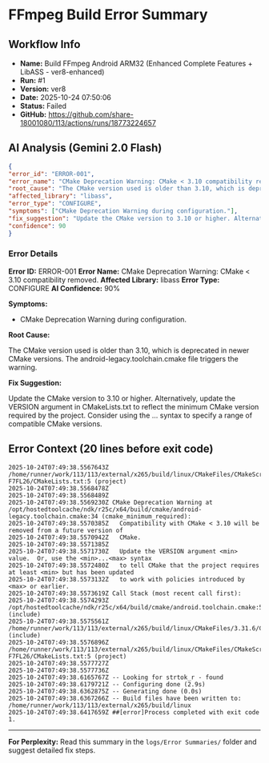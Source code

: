 # FFmpeg Build Error Summary

## Workflow Info

- **Name:** Build FFmpeg Android ARM32 (Enhanced Complete Features + LibASS - ver8-enhanced)
- **Run:** #1
- **Version:** ver8
- **Date:** 2025-10-24 07:50:06
- **Status:** Failed
- **GitHub:** https://github.com/share-18001080/113/actions/runs/18773224657

## AI Analysis (Gemini 2.0 Flash)

```json
{
"error_id": "ERROR-001",
"error_name": "CMake Deprecation Warning: CMake < 3.10 compatibility removed.",
"root_cause": "The CMake version used is older than 3.10, which is deprecated in newer CMake versions. The android-legacy.toolchain.cmake file triggers the warning.",
"affected_library": "libass",
"error_type": "CONFIGURE",
"symptoms": ["CMake Deprecation Warning during configuration."],
"fix_suggestion": "Update the CMake version to 3.10 or higher. Alternatively, update the VERSION argument in CMakeLists.txt to reflect the minimum CMake version required by the project. Consider using the <min>...<max> syntax to specify a range of compatible CMake versions.",
"confidence": 90
}
```

### Error Details

**Error ID:** ERROR-001
**Error Name:** CMake Deprecation Warning: CMake < 3.10 compatibility removed.
**Affected Library:** libass
**Error Type:** CONFIGURE
**AI Confidence:** 90%

**Symptoms:**

- CMake Deprecation Warning during configuration.

**Root Cause:**

The CMake version used is older than 3.10, which is deprecated in newer CMake versions. The android-legacy.toolchain.cmake file triggers the warning.

**Fix Suggestion:**

Update the CMake version to 3.10 or higher. Alternatively, update the VERSION argument in CMakeLists.txt to reflect the minimum CMake version required by the project. Consider using the <min>...<max> syntax to specify a range of compatible CMake versions.

## Error Context (20 lines before exit code)

```
2025-10-24T07:49:38.5567643Z   /home/runner/work/113/113/external/x265/build/linux/CMakeFiles/CMakeScratch/TryCompile-F7FL26/CMakeLists.txt:5 (project)
2025-10-24T07:49:38.5568478Z 
2025-10-24T07:49:38.5568489Z 
2025-10-24T07:49:38.5569230Z CMake Deprecation Warning at /opt/hostedtoolcache/ndk/r25c/x64/build/cmake/android-legacy.toolchain.cmake:34 (cmake_minimum_required):
2025-10-24T07:49:38.5570385Z   Compatibility with CMake < 3.10 will be removed from a future version of
2025-10-24T07:49:38.5570942Z   CMake.
2025-10-24T07:49:38.5571385Z 
2025-10-24T07:49:38.5571730Z   Update the VERSION argument <min> value.  Or, use the <min>...<max> syntax
2025-10-24T07:49:38.5572480Z   to tell CMake that the project requires at least <min> but has been updated
2025-10-24T07:49:38.5573132Z   to work with policies introduced by <max> or earlier.
2025-10-24T07:49:38.5573619Z Call Stack (most recent call first):
2025-10-24T07:49:38.5574293Z   /opt/hostedtoolcache/ndk/r25c/x64/build/cmake/android.toolchain.cmake:54 (include)
2025-10-24T07:49:38.5575561Z   /home/runner/work/113/113/external/x265/build/linux/CMakeFiles/3.31.6/CMakeSystem.cmake:6 (include)
2025-10-24T07:49:38.5576896Z   /home/runner/work/113/113/external/x265/build/linux/CMakeFiles/CMakeScratch/TryCompile-F7FL26/CMakeLists.txt:5 (project)
2025-10-24T07:49:38.5577727Z 
2025-10-24T07:49:38.5577736Z 
2025-10-24T07:49:38.6165767Z -- Looking for strtok_r - found
2025-10-24T07:49:38.6179721Z -- Configuring done (2.9s)
2025-10-24T07:49:38.6362875Z -- Generating done (0.0s)
2025-10-24T07:49:38.6367266Z -- Build files have been written to: /home/runner/work/113/113/external/x265/build/linux
2025-10-24T07:49:38.6417659Z ##[error]Process completed with exit code 1.
```


---

**For Perplexity:** Read this summary in the `logs/Error Summaries/` folder and suggest detailed fix steps.
